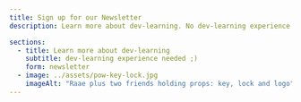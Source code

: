 ```yaml
---
title: Sign up for our Newsletter
description: Learn more about dev-learning. No dev-learning experience needed.

sections:
  - title: Learn more about dev-learning
    subtitle: dev-learning experience needed ;)
    form: newsletter
  - image: ../assets/pow-key-lock.jpg
    imageAlt: "Raae plus two friends holding props: key, lock and logo"
---
```

